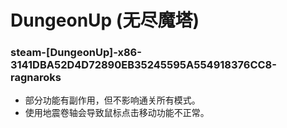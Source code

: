 # DungeonUp (无尽魔塔)

### steam-[DungeonUp]-x86-3141DBA52D4D72890EB35245595A554918376CC8-ragnaroks
- 部分功能有副作用，但不影响通关所有模式。
- 使用地震卷轴会导致鼠标点击移动功能不正常。